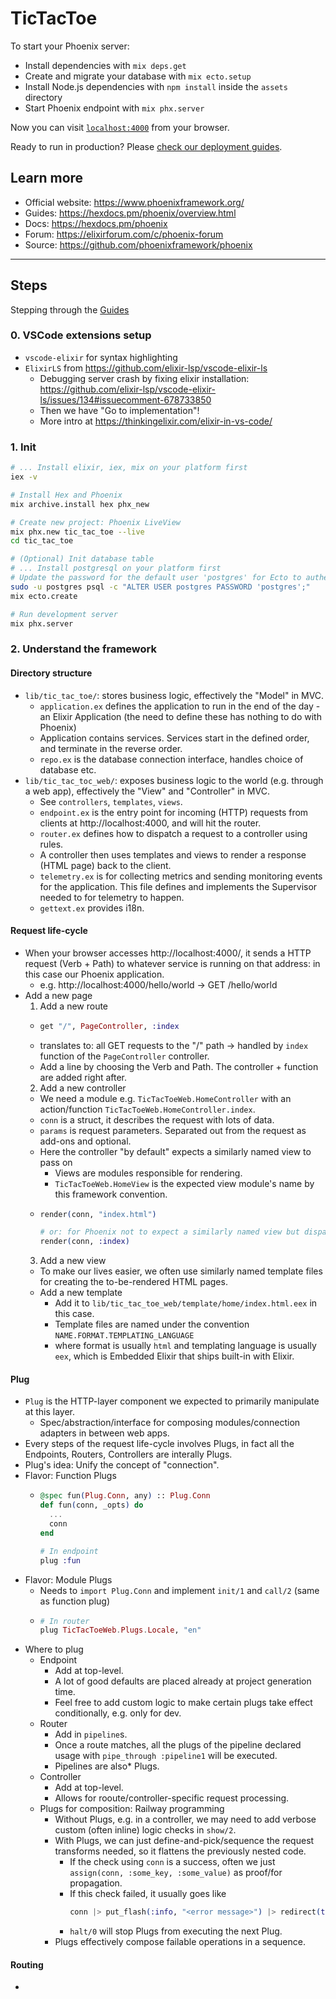 # TicTacToe

To start your Phoenix server:

  * Install dependencies with `mix deps.get`
  * Create and migrate your database with `mix ecto.setup`
  * Install Node.js dependencies with `npm install` inside the `assets` directory
  * Start Phoenix endpoint with `mix phx.server`

Now you can visit [`localhost:4000`](http://localhost:4000) from your browser.

Ready to run in production? Please [check our deployment guides](https://hexdocs.pm/phoenix/deployment.html).

## Learn more

  * Official website: https://www.phoenixframework.org/
  * Guides: https://hexdocs.pm/phoenix/overview.html
  * Docs: https://hexdocs.pm/phoenix
  * Forum: https://elixirforum.com/c/phoenix-forum
  * Source: https://github.com/phoenixframework/phoenix

---

## Steps

Stepping through the [Guides](https://hexdocs.pm/phoenix/overview.html)


### 0. VSCode extensions setup

- `vscode-elixir` for syntax highlighting
- `ElixirLS` from https://github.com/elixir-lsp/vscode-elixir-ls
  - Debugging server crash by fixing elixir installation: https://github.com/elixir-lsp/vscode-elixir-ls/issues/134#issuecomment-678733850
  - Then we have "Go to implementation"!
  - More intro at https://thinkingelixir.com/elixir-in-vs-code/


### 1. Init

```bash
# ... Install elixir, iex, mix on your platform first
iex -v

# Install Hex and Phoenix
mix archive.install hex phx_new

# Create new project: Phoenix LiveView
mix phx.new tic_tac_toe --live
cd tic_tac_toe

# (Optional) Init database table
# ... Install postgresql on your platform first
# Update the password for the default user 'postgres' for Ecto to authenticate
sudo -u postgres psql -c "ALTER USER postgres PASSWORD 'postgres';"
mix ecto.create

# Run development server
mix phx.server
```

### 2. Understand the framework

#### Directory structure

- `lib/tic_tac_toe/`: stores business logic, effectively the "Model" in MVC.
  - `application.ex` defines the application to run in the end of the day - an Elixir Application (the need to define these has nothing to do with Phoenix)
  - Application contains services. Services start in the defined order, and terminate in the reverse order.
  - `repo.ex` is the database connection interface, handles choice of database etc.
- `lib/tic_tac_toc_web/`: exposes business logic to the world (e.g. through a web app), effectively the "View" and "Controller" in MVC.
  - See `controllers`, `templates`, `views`.
  - `endpoint.ex` is the entry point for incoming (HTTP) requests from clients at http://localhost:4000, and will hit the router.
  - `router.ex` defines how to dispatch a request to a controller using rules.
  - A controller then uses templates and views to render a response (HTML page) back to the client.
  - `telemetry.ex` is for collecting metrics and sending monitoring events for the application. This file defines and implements the Supervisor needed to for telemetry to happen.
  - `gettext.ex` provides i18n.


#### Request life-cycle

- When your browser accesses http://localhost:4000/, it sends a HTTP request (Verb + Path) to whatever service is running on that address: in this case our Phoenix application.
  - e.g. http://localhost:4000/hello/world	-> GET	/hello/world
- Add a new page
  1. Add a new route
    - ```elixir
      get "/", PageController, :index
      ```
    - translates to: all GET requests to the "/" path -> handled by `index` function of the `PageController` controller.
    - Add a line by choosing the Verb and Path. The controller + function are added right after.
  2. Add a new controller
    - We need a module e.g. `TicTacToeWeb.HomeController` with an action/function `TicTacToeWeb.HomeController.index`.
    - `conn` is a struct, it describes the request with lots of data.
    - `params` is request parameters. Separated out from the request as add-ons and optional.
    - Here the controller "by default" expects a similarly named view to pass on
      - Views are modules responsible for rendering.
      - `TicTacToeWeb.HomeView` is the expected view module's name by this framework convention.
    - ```elixir
      render(conn, "index.html")

      # or: for Phoenix not to expect a similarly named view but dispatch using "Accept Headers"
      render(conn, :index)
      ```
  3. Add a new view
    - To make our lives easier, we often use similarly named template files for creating the to-be-rendered HTML pages.
    - Add a new template
      - Add it to `lib/tic_tac_toe_web/template/home/index.html.eex` in this case.
      - Template files are named under the convention `NAME.FORMAT.TEMPLATING_LANGUAGE`
      - where format is usually `html` and templating language is usually `eex`, which is Embedded Elixir that ships built-in with Elixir.

#### Plug

- `Plug` is the HTTP-layer component we expected to primarily manipulate at this layer.
  - Spec/abstraction/interface for composing modules/connection adapters in between web apps.
- Every steps of the request life-cycle involves Plugs, in fact all the Endpoints, Routers, Controllers are interally Plugs.
- Plug's idea: Unify the concept of "connection".
- Flavor: Function Plugs
  - ```elixir
    @spec fun(Plug.Conn, any) :: Plug.Conn
    def fun(conn, _opts) do
      ...
      conn
    end

    # In endpoint
    plug :fun
    ```
- Flavor: Module Plugs
  - Needs to `import Plug.Conn` and implement `init/1` and `call/2` (same as function plug)
  - ```elixir
    # In router
    plug TicTacToeWeb.Plugs.Locale, "en"
    ```
- Where to plug
  - Endpoint
    - Add at top-level.
    - A lot of good defaults are placed already at project generation time.
    - Feel free to add custom logic to make certain plugs take effect conditionally, e.g. only for dev.
  - Router
    - Add in `pipeline`s.
    - Once a route matches, all the plugs of the pipeline declared usage with `pipe_through :pipeline1` will be executed.
    - Pipelines are also* Plugs.
  - Controller
    - Add at top-level.
    - Allows for rooute/controller-specific request processing.
  - Plugs for composition: Railway programming
    - Without Plugs, e.g. in a controller, we may need to add verbose custom (often inline) logic checks in `show/2`.
    - With Plugs, we can just define-and-pick/sequence the request transforms needed, so it flattens the previously nested code.
      - If the check using `conn` is a success, often we just `assign(conn, :some_key, :some_value)` as proof/for propagation.
      - If this check failed, it usually goes like
        ```elixir
        conn |> put_flash(:info, "<error message>") |> redirect(to: "/") |> halt()
        ```
      - `halt/0` will stop Plugs from executing the next Plug.
    - Plugs effectively compose failable operations in a sequence.


#### Routing

- 
